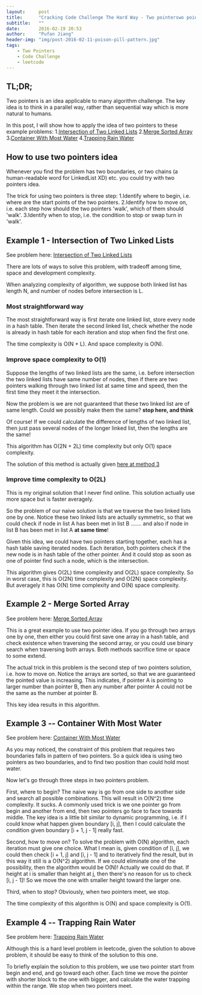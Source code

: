 ```yaml
---
layout:     post
title:      "Cracking Code Challenge The Hard Way - Two pointerswo pointers"
subtitle:   ""
date:       2016-02-19 20:53 
author:     "Pufan Jiang"
header-img: "img/post-2016-02-11-poison-pill-pattern.jpg"
tags:
    - Two Pointers
    - Code Challenge
    - leetcode
---
```


## TL;DR;

Two pointers is an idea applicable to many algorithm challenge. The key idea is to think in a parallel way, rather than sequential way which is more natural to humans.

In this post, I will show how to apply the idea of two pointers to these example problems:
1.[Intersection of Two Linked Lists](https://leetcode.com/problems/intersection-of-two-linked-lists/)
2.[Merge Sorted Array](https://leetcode.com/problems/merge-sorted-array/)
3.[Container With Most Water](https://leetcode.com/problems/container-with-most-water/)
4.[Trapping Rain Water](https://leetcode.com/problems/trapping-rain-water/)

## How to use two pointers idea

Whenever you find the problem has two boundaries, or two chains (a human-readable word for LinkedList XD) etc. you could try with two pointers idea.

The trick for using two pointers is three step:
1.Identify where to begin, i.e. where are the start points of the two pointers.
2.Identify how to move on, i.e. each step how should the two pointers 'walk', which of them should 'walk'.
3.Identify when to stop, i.e. the condition to stop or swap turn in 'walk'.

## Example 1 - Intersection of Two Linked Lists

See problem here: [Intersection of Two Linked Lists](https://leetcode.com/problems/intersection-of-two-linked-lists/)

There are lots of ways to solve this problem, with tradeoff among time, space and development complexity.

When analyzing complexity of algorithm, we suppose both linked list has length N, and number of nodes before intersection is L.

### Most straightforward way

The most straightforward way is first iterate one linked list, store every node in a hash table. Then iterate the second linked list, check whether the node is already in hash table for each iteration and stop when find the first one.

The time complexity is O(N + L). And space complexity is O(N).

### Improve space complexity to O(1)

Suppose the lengths of two linked lists are the same, i.e. before intersection the two linked lists have same number of nodes, then if there are two pointers walking through two linked list at same time and speed, then the first time they meet it the intersection.

Now the problem is we are not guaranteed that these two linked list are of same length. Could we possibly make them the same? **stop here, and think**

Of course! If we could calculate the difference of lengths of two linked list, then just pass several nodes of the longer linked list, then the lengths are the same!

This algorithm has O(2N + 2L) time complexity but only O(1) space complexity.

The solution of this method is actually given [here at method 3](http://www.geeksforgeeks.org/write-a-function-to-get-the-intersection-point-of-two-linked-lists/)

### Improve time complexity to O(2L)

This is my original solution that I never find online. This solution actually use more space but is faster averagely. 

So the problem of our naive solution is that we traverse the two linked lists one by one. Notice these two linked lists are actually symmetric, so that we could check if node in list A has been met in list B ....... and also if node in list B has been met in list A **at same time**!

Given this idea, we could have two pointers starting together, each has a hash table saving iterated nodes. Each iteration, both pointers check if the new node is in hash table of the other pointer. And it could stop as soon as one of pointer find such a node, which is the intersection.

This algorithm gives O(2L) time complexity and O(2L) space complexity. So in worst case, this is O(2N) time complexity and O(2N) space complexity. But averagely it has O(N) time complexity and O(N) space complexity.

## Example 2 - Merge Sorted Array

See problem here: [Merge Sorted Array](https://leetcode.com/problems/merge-sorted-array/)

This is a great example to use two pointer idea. If you go through two arrays one by one, then either you could first save one array in a hash table, and check existence when traversing the second array, or you could use binary search when traversing both arrays. Both methods sacrifice time or space to some extend.

The actual trick in this problem is the second step of two pointers solution, i.e. how to move on. Notice the arrays are sorted, so that we are guaranteed the pointed value is increasing. This indicates, if pointer A is pointing to larger number than pointer B, then any number after pointer A could not be the same as the number at pointer B.

This key idea results in this algorithm.

## Example 3 -- Container With Most Water

See problem here: [Container With Most Water](https://leetcode.com/problems/container-with-most-water/)

As you may noticed, the constraint of this problem that requires two boundaries falls in pattern of two pointers. So a quick idea is using two pointers as two boundaries, and to find two position than could hold most water.

Now let's go through three steps in two pointers problem.

First, where to begin? The naive way is go from one side to another side and search all possible combinations. This will result in O(N^2) time complexity. It sucks. A commonly used trick is we one pointer go from begin and another from end, then two pointers go face to face towards middle. The key idea is a little bit similar to dynamic programming, i.e. if I could know what happen given boundary [i, j], then I could calculate the condition given boundary [i + 1, j - 1] really fast.

Second, how to move on? To solve the problem with O(N) algorithm, each iteration must give one choice. What I mean is, given condition of [i, j], we could then check [i + 1, j] and [i, j - 1] and to iteratively find the result, but in this way it still is a O(N^2) algorithm. If we could eliminate one of the possibility, then the algorithm would be O(N)! Actually we could do that. If height at i is smaller than height at j, then there's no reason for us to check [i, j - 1]! So we move the one with smaller height toward the larger one.

Third, when to stop? Obviously, when two pointers meet, we stop.

The time complexity of this algorithm is O(N) and space complexity is O(1).

## Example 4 -- Trapping Rain Water

See problem here: [Trapping Rain Water](https://leetcode.com/problems/trapping-rain-water/)

Although this is a hard level problem in leetcode, given the solution to above problem, it should be easy to think of the solution to this one.

To briefly explain the solution to this problem, we use two pointer start from begin and end, and go toward each other. Each time we move the pointer with shorter block to the one with bigger, and calculate the water trapping within the range. We stop when two pointers meet.
